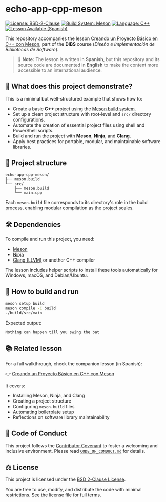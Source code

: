 # echo-app-cpp-meson

[![License: BSD-2-Clause](https://img.shields.io/badge/License-BSD--2--Clause-blue.svg)](./LICENSE)
[![Build System: Meson](https://img.shields.io/badge/build%20system-meson-ff6600?logo=meson&logoColor=white)](https://mesonbuild.com)
[![Language: C++](https://img.shields.io/badge/language-C++-blue?logo=c%2B%2B&logoColor=white)](https://isocpp.org/)
[![Lesson Available (Spanish)](https://img.shields.io/badge/lesson-español-yellowgreen)](https://dibs.pages.dev/docs/build-systems/init/meson/)

This repository accompanies the lesson [Creando un Proyecto Básico en C++ con Meson](https://dibs.pages.dev/docs/build-systems/init/meson/), part of the **DIBS** course (*Diseño e Implementación de Bibliotecas de Software*).

> 🧠 **Note:** The lesson is written in **Spanish**, but this repository and its source code are documented in **English** to make the content more accessible to an international audience.

## 🚀 What does this project demonstrate?

This is a minimal but well-structured example that shows how to:

- Create a basic **C++** project using the [Meson build system](https://mesonbuild.com).
- Set up a clean project structure with root-level and `src/` directory configurations.
- Automate the creation of essential project files using shell and PowerShell scripts.
- Build and run the project with **Meson**, **Ninja**, and **Clang**.
- Apply best practices for portable, modular, and maintainable software libraries.

## 📂 Project structure

```text
echo-app-cpp-meson/
├── meson.build
└── src/
    ├── meson.build
    └── main.cpp
```

Each `meson.build` file corresponds to its directory's role in the build process, enabling modular compilation as the project scales.

## 🛠️ Dependencies

To compile and run this project, you need:

- [Meson](https://mesonbuild.com)
- [Ninja](https://ninja-build.org)
- [Clang (LLVM)](https://clang.llvm.org) or another C++ compiler

The lesson includes helper scripts to install these tools automatically for Windows, macOS, and Debian/Ubuntu.

## 🧪 How to build and run

```bash
meson setup build
meson compile -C build
./build/src/main
```

Expected output:

```text
Nothing can happen till you swing the bat
```

## 📚 Related lesson

For a full walkthrough, check the companion lesson (in Spanish):

👉 [Creando un Proyecto Básico en C++ con Meson](https://dibs.pages.dev/docs/build-systems/init/meson/)

It covers:

- Installing Meson, Ninja, and Clang
- Creating a project structure
- Configuring `meson.build` files
- Automating boilerplate setup
- Reflections on software library maintainability

## 🤝 Code of Conduct

This project follows the [Contributor Covenant](https://www.contributor-covenant.org/) to foster a welcoming and inclusive environment. Please read [`CODE_OF_CONDUCT.md`](./CODE_OF_CONDUCT.md) for details.

## ⚖️ License

This project is licensed under the [BSD 2-Clause License](./LICENSE).

You are free to use, modify, and distribute the code with minimal restrictions. See the license file for full terms.
